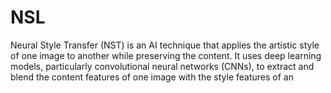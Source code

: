 # NSL
Neural Style Transfer (NST) is an AI technique that applies the artistic style of one image to another while preserving the content. It uses deep learning models, particularly convolutional neural networks (CNNs), to extract and blend the content features of one image with the style features of an
